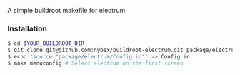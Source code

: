 A simple buildroot makefile for electrum.

### Installation
```bash
$ cd $YOUR_BUILDROOT_DIR
$ git clone git@github.com:nybex/buildroot-electrum.git package/electrum
$ echo 'source "package/electrum/Config.in"' >> Config.in
$ make menuconfig # Select electrum on the first screen
```
